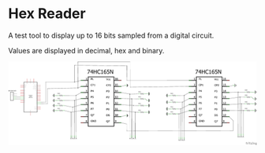 # Hex Reader

A test tool to display up to 16 bits sampled from a digital circuit.

Values are displayed in decimal, hex and binary.

![Schematic](docs/hex-reader_schematic.png)
